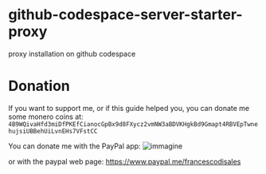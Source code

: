 # github-codespace-server-starter-proxy
proxy installation on github codespace

# Donation

If you want to support me, or if this guide helped you, you can donate me some monero coins at: 
```4B9WQivaHfd3miDfPKEfCianocGpBx9d8FXycz2vmNW3aBDVKHgkBd9Gmapt4RBVEpTwnehujsiUBBehUiLvnEHs7VFstCC```

You can donate me with the PayPal app:
![immagine](https://github.com/FrancescoDiSalesGithub/github-codespace-server-starter-proxy/assets/17337009/077eb8b3-f928-4d9c-8c21-70ce99a48136)

or with the paypal web page: https://www.paypal.me/francescodisales
